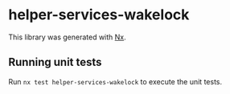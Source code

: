 # helper-services-wakelock

This library was generated with [Nx](https://nx.dev).

## Running unit tests

Run `nx test helper-services-wakelock` to execute the unit tests.
